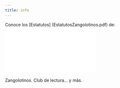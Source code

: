 ```yaml
---
title: info
---
```

Conoce los [Estatutos] (EstatutosZangolotinos.pdf) de:
!["Documento no encontrado"](EstatutosZangolotinos.pdf)


Zangolotinos. Club de lectura... y más.
